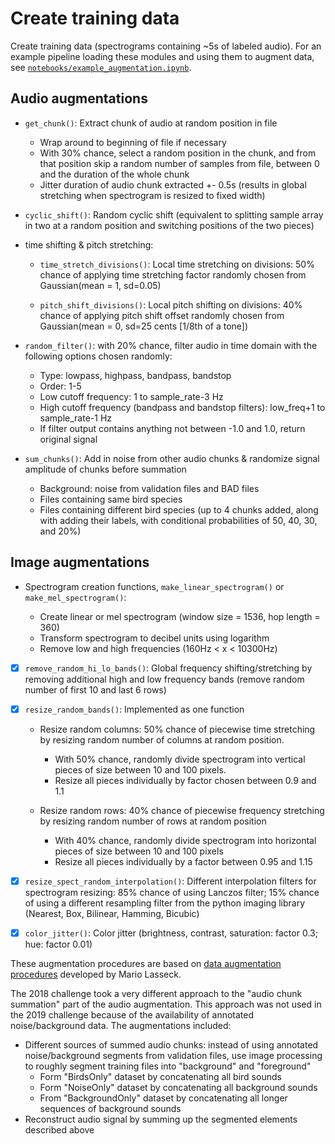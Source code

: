 # Create training data

Create training data (spectrograms containing ~5s of labeled audio). For an example pipeline loading these modules and using them to augment data, see [`notebooks/example_augmentation.ipynb`](https://github.com/rhine3/600birds/blob/master/create_training_data/notebooks/example_augmentation.ipynb).

## Audio augmentations

* `get_chunk()`: Extract chunk of audio at random position in file
     * Wrap around to beginning of file if necessary
     * With 30% chance, select a random position in the chunk, and from that position skip a random number of samples from file, between 0 and the duration of the whole chunk
     * Jitter duration of audio chunk extracted +- 0.5s (results in global stretching when spectrogram is resized to fixed width)

* `cyclic_shift()`: Random cyclic shift (equivalent to splitting sample array in two at a random position and switching positions of the two pieces)

* time shifting & pitch stretching:

    * `time_stretch_divisions()`: Local time stretching on divisions: 50% chance of applying time stretching factor randomly chosen from Gaussian(mean = 1, sd=0.05) 

    * `pitch_shift_divisions()`: Local pitch shifting on divisions: 40% chance of applying pitch shift offset randomly chosen from Gaussian(mean = 0, sd=25 cents [1/8th of a tone])


* `random_filter()`: with 20% chance, filter audio in time domain with the following options chosen randomly: 

    * Type: lowpass, highpass, bandpass, bandstop 
    * Order: 1-5
    * Low cutoff frequency: 1 to sample_rate-3 Hz
    * High cutoff frequency (bandpass and bandstop filters): low_freq+1 to sample_rate-1 Hz
    * If filter output contains anything not between -1.0 and 1.0, return original signal
    
* ```sum_chunks()```: Add in noise from other audio chunks & randomize signal amplitude of chunks before summation

    * Background: noise from validation files and BAD files
    * Files containing same bird species
    * Files containing different bird species (up to 4 chunks added, along with adding their labels, with conditional probabilities of 50, 40, 30, and 20%)
    
   
## Image augmentations

* Spectrogram creation functions, `make_linear_spectrogram()` or `make_mel_spectrogram()`:

    * Create linear or mel spectrogram  (window size = 1536, hop length = 360)
    * Transform spectrogram to decibel units using logarithm
    * Remove low and high frequencies (160Hz < x < 10300Hz)

* [X] `remove_random_hi_lo_bands()`: Global frequency shifting/stretching by removing additional high and low frequency bands (remove random number of first 10 and last 6 rows)

* [X] `resize_random_bands()`: Implemented as one function
   * Resize random columns: 50% chance of piecewise time stretching by resizing random number of columns at random position. 

      * With 50% chance, randomly divide spectrogram into vertical pieces of size between 10 and 100 pixels.
      * Resize all pieces individually by factor chosen between 0.9 and 1.1

   * Resize random rows: 40% chance of piecewise frequency stretching by resizing random number of rows at random position

        * With 40% chance, randomly divide spectrogram into horizontal pieces of size between 10 and 100 pixels
        * Resize all pieces individually by a factor between 0.95 and 1.15

* [X] `resize_spect_random_interpolation()`: Different interpolation filters for spectrogram resizing: 85% chance of using Lanczos filter; 15% chance of using a different resampling filter from the python imaging library (Nearest, Box, Bilinear, Hamming, Bicubic)

* [X] `color_jitter()`: Color jitter (brightness, contrast, saturation: factor 0.3; hue: factor 0.01)

These augmentation procedures are based on [data augmentation procedures](http://ceur-ws.org/Vol-2380/paper_86.pdf) developed by Mario Lasseck.

The 2018 challenge took a very different approach to the "audio chunk summation" part of the audio augmentation.  This approach was not used in the 2019 challenge because of the availability of annotated noise/background data. The augmentations included:
* Different sources of summed audio chunks: instead of using annotated noise/background segments from validation files, use image processing to roughly segment training files into "background" and "foreground"
   * Form "BirdsOnly" dataset by concatenating all bird sounds
   * Form "NoiseOnly" dataset by concatenating all background sounds
   * From "BackgroundOnly" dataset by concatenating all longer sequences of background sounds 
* Reconstruct audio signal by summing up the segmented elements described above
